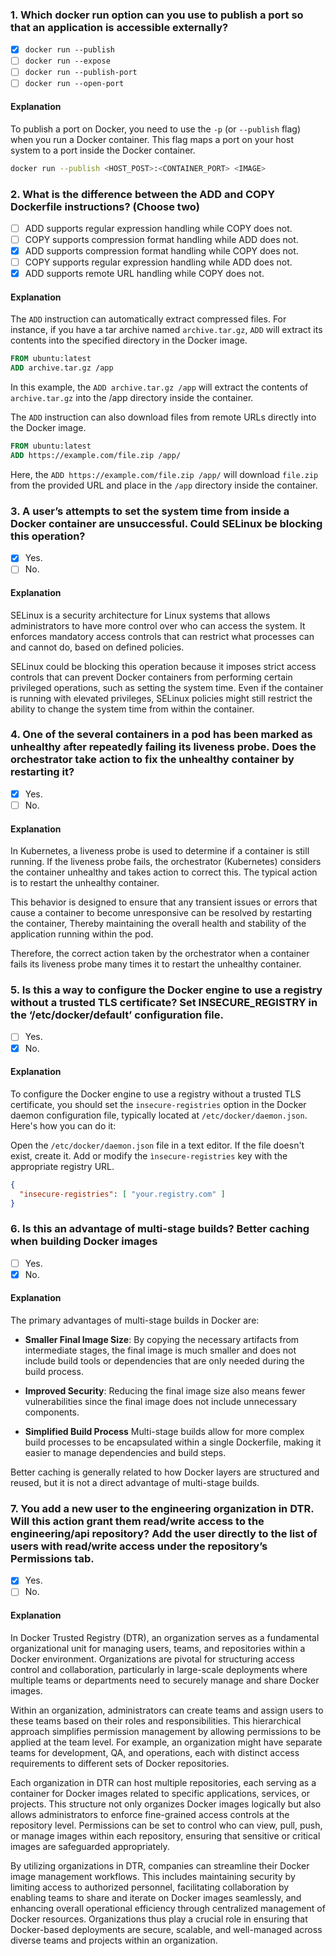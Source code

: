 ### 1. Which docker run option can you use to publish a port so that an application is accessible externally?

- [x] `docker run --publish`
- [ ] `docker run --expose`
- [ ] `docker run --publish-port`
- [ ] `docker run --open-port`

#### Explanation

To publish a port on Docker, you need to use the `-p` (or `--publish` flag) when you run a Docker container. This flag maps a port on your host system to a port inside the Docker container.

```bash
docker run --publish <HOST_POST>:<CONTAINER_PORT> <IMAGE>
```

### 2. What is the difference between the ADD and COPY Dockerfile instructions? (Choose two)

- [ ] ADD supports regular expression handling while COPY does not.
- [ ] COPY supports compression format handling while ADD does not.
- [x] ADD supports compression format handling while COPY does not.
- [ ] COPY supports regular expression handling while ADD does not.
- [x] ADD supports remote URL handling while COPY does not.

#### Explanation

The `ADD` instruction can automatically extract compressed files. For instance, if you have a tar archive named `archive.tar.gz`, `ADD` will extract its contents into the specified directory in the Docker image.

```Dockerfile
FROM ubuntu:latest
ADD archive.tar.gz /app
```

In this example, the `ADD archive.tar.gz /app` will extract the contents of `archive.tar.gz` into the /app directory inside the container.

The `ADD` instruction can also download files from remote URLs directly into the Docker image.

```Dockerfile
FROM ubuntu:latest
ADD https://example.com/file.zip /app/
```

Here, the `ADD https://example.com/file.zip /app/` will download `file.zip` from the provided URL and place in the `/app` directory inside the container.

### 3. A user’s attempts to set the system time from inside a Docker container are unsuccessful. Could SELinux be blocking this operation? 

- [x] Yes.
- [ ] No.

#### Explanation

SELinux is a security architecture for Linux systems that allows administrators to have more control over who can access the system. It enforces mandatory access controls that can restrict what processes can and cannot do, based on defined policies.

SELinux could be blocking this operation because it imposes strict access controls that can prevent Docker containers from performing certain privileged operations, such as setting the system time. Even if the container is running with elevated privileges, SELinux policies might still restrict the ability to change the system time from within the container.

### 4. One of the several containers in a pod has been marked as unhealthy after repeatedly failing its liveness probe. Does the orchestrator take action to fix the unhealthy container by restarting it?

- [x] Yes.
- [ ] No.

#### Explanation

In Kubernetes, a liveness probe is used to determine if a container is still running. If the liveness probe fails, the orchestrator (Kubernetes) considers the container unhealthy and takes action to correct this. The typical action is to restart the unhealthy container.

This behavior is designed to ensure that any transient issues or errors that cause a container to become unresponsive can be resolved by restarting the container, Thereby maintaining the overall health and stability of the application running within the pod.

Therefore, the correct action taken by the orchestrator when a container fails its liveness probe many times it to restart the unhealthy container.

### 5. Is this a way to configure the Docker engine to use a registry without a trusted TLS certificate? Set INSECURE_REGISTRY in the ‘/etc/docker/default’ configuration file.

- [ ] Yes.
- [x] No.

#### Explanation

To configure the Docker engine to use a registry without a trusted TLS certificate, you should set the `insecure-registries` option in the Docker daemon configuration file, typically located at `/etc/docker/daemon.json`. Here's how you can do it: 

Open the `/etc/docker/daemon.json` file in a text editor. If the file doesn't exist, create it. Add or modify the `ìnsecure-registries` key with the appropriate registry URL.

```json
{
  "insecure-registries": [ "your.registry.com" ]
}
```

### 6. Is this an advantage of multi-stage builds? Better caching when building Docker images

- [ ] Yes.
- [x] No.

#### Explanation

The primary advantages of multi-stage builds in Docker are:

- **Smaller Final Image Size**: By copying the necessary artifacts from intermediate stages, the final image is much smaller and does not include build tools or dependencies that are only needed during the build process.

- **Improved Security**: Reducing the final image size also means fewer vulnerabilities since the final image does not include unnecessary components.

- **Simplified Build Process** Multi-stage builds allow for more complex build processes to be encapsulated within a single Dockerfile, making it easier to manage dependencies and build steps.

Better caching is generally related to how Docker layers are structured and reused, but it is not a direct advantage of multi-stage builds.

### 7. You add a new user to the engineering organization in DTR. Will this action grant them read/write access to the engineering/api repository? Add the user directly to the list of users with read/write access under the repository’s Permissions tab.

- [x] Yes.
- [ ] No.

#### Explanation

In Docker Trusted Registry (DTR), an organization serves as a fundamental organizational unit for managing users, teams, and repositories within a Docker environment. Organizations are pivotal for structuring access control and collaboration, particularly in large-scale deployments where multiple teams or departments need to securely manage and share Docker images.

Within an organization, administrators can create teams and assign users to these teams based on their roles and responsibilities. This hierarchical approach simplifies permission management by allowing permissions to be applied at the team level. For example, an organization might have separate teams for development, QA, and operations, each with distinct access requirements to different sets of Docker repositories.

Each organization in DTR can host multiple repositories, each serving as a container for Docker images related to specific applications, services, or projects. This structure not only organizes Docker images logically but also allows administrators to enforce fine-grained access controls at the repository level. Permissions can be set to control who can view, pull, push, or manage images within each repository, ensuring that sensitive or critical images are safeguarded appropriately.

By utilizing organizations in DTR, companies can streamline their Docker image management workflows. This includes maintaining security by limiting access to authorized personnel, facilitating collaboration by enabling teams to share and iterate on Docker images seamlessly, and enhancing overall operational efficiency through centralized management of Docker resources. Organizations thus play a crucial role in ensuring that Docker-based deployments are secure, scalable, and well-managed across diverse teams and projects within an organization.
